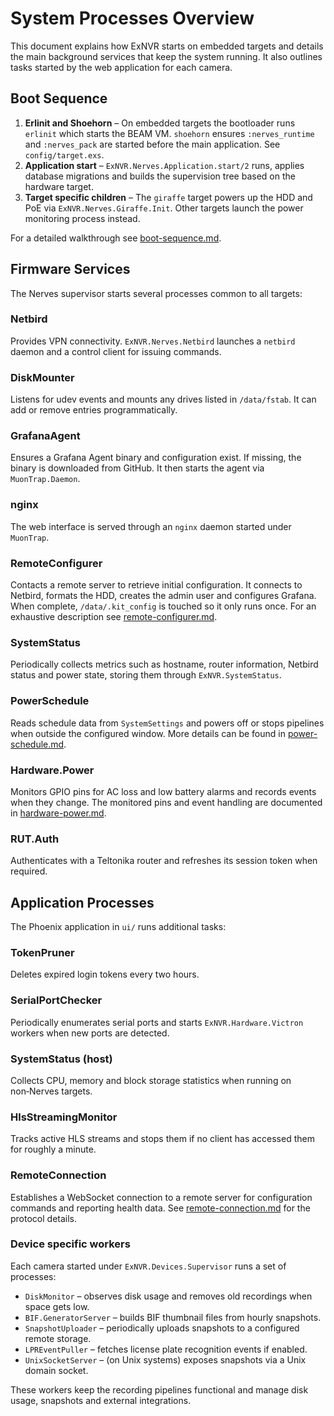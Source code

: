 # System Processes Overview

This document explains how ExNVR starts on embedded targets and details the main background services that keep the system running.  It also outlines tasks started by the web application for each camera.

## Boot Sequence

1. **Erlinit and Shoehorn** – On embedded targets the bootloader runs `erlinit` which starts the BEAM VM.  `shoehorn` ensures `:nerves_runtime` and `:nerves_pack` are started before the main application.  See `config/target.exs`.
2. **Application start** – `ExNVR.Nerves.Application.start/2` runs, applies database migrations and builds the supervision tree based on the hardware target.
3. **Target specific children** – The `giraffe` target powers up the HDD and PoE via `ExNVR.Nerves.Giraffe.Init`.  Other targets launch the power monitoring process instead.

For a detailed walkthrough see [boot-sequence.md](boot-sequence.md).

## Firmware Services

The Nerves supervisor starts several processes common to all targets:

### Netbird
Provides VPN connectivity.  `ExNVR.Nerves.Netbird` launches a `netbird` daemon and a control client for issuing commands.

### DiskMounter
Listens for udev events and mounts any drives listed in `/data/fstab`.  It can add or remove entries programmatically.

### GrafanaAgent
Ensures a Grafana Agent binary and configuration exist.  If missing, the binary is downloaded from GitHub.  It then starts the agent via `MuonTrap.Daemon`.

### nginx
The web interface is served through an `nginx` daemon started under `MuonTrap`.

### RemoteConfigurer
Contacts a remote server to retrieve initial configuration.  It connects to Netbird, formats the HDD, creates the admin user and configures Grafana.  When complete, `/data/.kit_config` is touched so it only runs once.
For an exhaustive description see [remote-configurer.md](remote-configurer.md).

### SystemStatus
Periodically collects metrics such as hostname, router information, Netbird status and power state, storing them through `ExNVR.SystemStatus`.

### PowerSchedule
Reads schedule data from `SystemSettings` and powers off or stops pipelines when outside the configured window.
More details can be found in [power-schedule.md](power-schedule.md).

### Hardware.Power
Monitors GPIO pins for AC loss and low battery alarms and records events when they change.
The monitored pins and event handling are documented in [hardware-power.md](hardware-power.md).

### RUT.Auth
Authenticates with a Teltonika router and refreshes its session token when required.

## Application Processes

The Phoenix application in `ui/` runs additional tasks:

### TokenPruner
Deletes expired login tokens every two hours.

### SerialPortChecker
Periodically enumerates serial ports and starts `ExNVR.Hardware.Victron` workers when new ports are detected.

### SystemStatus (host)
Collects CPU, memory and block storage statistics when running on non‑Nerves targets.

### HlsStreamingMonitor
Tracks active HLS streams and stops them if no client has accessed them for roughly a minute.

### RemoteConnection
Establishes a WebSocket connection to a remote server for configuration commands and reporting health data.
See [remote-connection.md](remote-connection.md) for the protocol details.

### Device specific workers
Each camera started under `ExNVR.Devices.Supervisor` runs a set of processes:
* `DiskMonitor` – observes disk usage and removes old recordings when space gets low.
* `BIF.GeneratorServer` – builds BIF thumbnail files from hourly snapshots.
* `SnapshotUploader` – periodically uploads snapshots to a configured remote storage.
* `LPREventPuller` – fetches license plate recognition events if enabled.
* `UnixSocketServer` – (on Unix systems) exposes snapshots via a Unix domain socket.

These workers keep the recording pipelines functional and manage disk usage, snapshots and external integrations.
